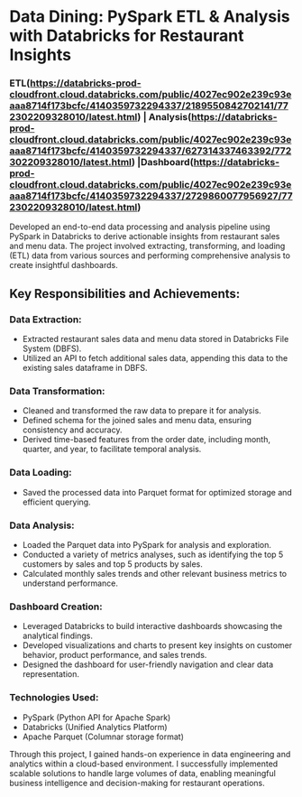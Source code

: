 # Data Dining: PySpark ETL & Analysis with Databricks for Restaurant Insights 
### ETL(https://databricks-prod-cloudfront.cloud.databricks.com/public/4027ec902e239c93eaaa8714f173bcfc/4140359732294337/2189550842702141/772302209328010/latest.html) | Analysis(https://databricks-prod-cloudfront.cloud.databricks.com/public/4027ec902e239c93eaaa8714f173bcfc/4140359732294337/627314337463392/772302209328010/latest.html) |Dashboard(https://databricks-prod-cloudfront.cloud.databricks.com/public/4027ec902e239c93eaaa8714f173bcfc/4140359732294337/2729860077956927/772302209328010/latest.html)

Developed an end-to-end data processing and analysis pipeline using PySpark in Databricks to derive actionable insights from restaurant sales and menu data. The project involved extracting, transforming, and loading (ETL) data from various sources and performing comprehensive analysis to create insightful dashboards.

## Key Responsibilities and Achievements:
### Data Extraction:
* Extracted restaurant sales data and menu data stored in Databricks File System (DBFS).
* Utilized an API to fetch additional sales data, appending this data to the existing sales dataframe in DBFS.

### Data Transformation:
* Cleaned and transformed the raw data to prepare it for analysis.
* Defined schema for the joined sales and menu data, ensuring consistency and accuracy.
* Derived time-based features from the order date, including month, quarter, and year, to facilitate temporal analysis.

### Data Loading:
*	Saved the processed data into Parquet format for optimized storage and efficient querying.

### Data Analysis:
*	Loaded the Parquet data into PySpark for analysis and exploration.
*	Conducted a variety of metrics analyses, such as identifying the top 5 customers by sales and top 5 products by sales.
*	Calculated monthly sales trends and other relevant business metrics to understand performance.

### Dashboard Creation:
*	Leveraged Databricks to build interactive dashboards showcasing the analytical findings.
*	Developed visualizations and charts to present key insights on customer behavior, product performance, and sales trends.
*	Designed the dashboard for user-friendly navigation and clear data representation.

### Technologies Used:
*	PySpark (Python API for Apache Spark)
*	Databricks (Unified Analytics Platform)
*	Apache Parquet (Columnar storage format)

Through this project, I gained hands-on experience in data engineering and analytics within a cloud-based environment. I successfully implemented scalable solutions to handle large volumes of data, enabling meaningful business intelligence and decision-making for restaurant operations.


